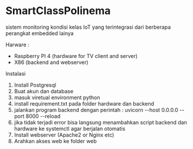 # SmartClassPolinema
sistem monitoring kondisi kelas IoT yang terintegrasi dari berberapa perangkat embedded lainya

Harware :
- Raspberry PI 4 (hardware for TV client and server)
- X86 (backend and webserver)

Instalasi
1. Install Postgresql
2. Buat akun dan database
3. masuk viretual environment python
4. install requirement.txt pada folder hardware dan backend
5. jalankan program backend dengan perintah : uvicorn --host 0.0.0.0 --port 8000 --reload
6. jika tidak terjadi error bisa langsung menambahkan script backend dan hardware ke systemctl agar berjalan otomatis
7. Install webserver (Apache2 or Nginx etc)
8. Arahkan akses web ke folder web
